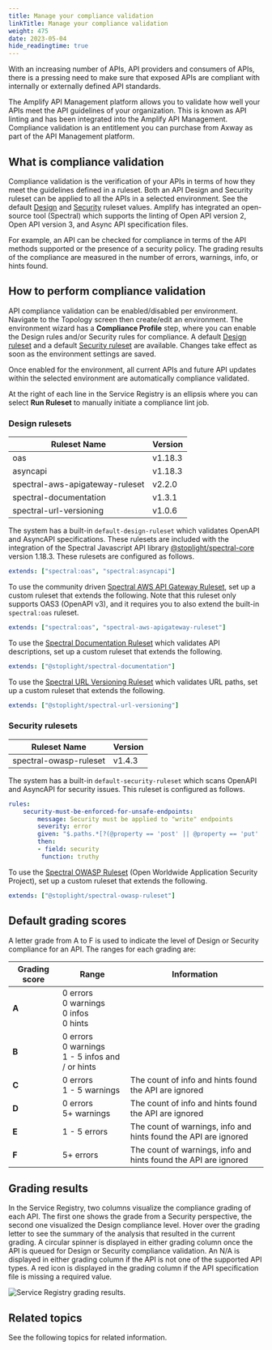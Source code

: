 ```yaml
---
title: Manage your compliance validation
linkTitle: Manage your compliance validation
weight: 475
date: 2023-05-04
hide_readingtime: true
---
```


With an increasing number of APIs, API providers and consumers of APIs, there is a pressing need to make sure that exposed APIs are compliant with internally or externally defined API standards.

The Amplify API Management platform allows you to validate how well your APIs meet the API guidelines of your organization. This is known as API linting and has been integrated into the Amplify API Management. Compliance validation is an entitlement you can purchase from Axway as part of the API Management platform.

## What is compliance validation

Compliance validation is the verification of your APIs in terms of how they meet the guidelines defined in a ruleset. Both an API Design and Security ruleset can be applied to all the APIs in a selected environment. See the default [Design](#design-rulesets) and [Security](#security-rulesets) ruleset values. Amplify has integrated an open-source tool (Spectral) which supports the linting of Open API version 2, Open API version 3, and Async API specification files.

For example, an API can be checked for compliance in terms of the API methods supported or the presence of a security policy. The grading results of the compliance are measured in the number of errors, warnings, info, or hints found.

## How to perform compliance validation

API compliance validation can be enabled/disabled per environment. Navigate to the Topology screen then create/edit an environment. The environment wizard has a **Compliance Profile** step, where you can enable the Design rules and/or Security rules for compliance. A default [Design ruleset](#design-rulesets) and a default [Security ruleset](#security-rulesets) are available. Changes take effect as soon as the environment settings are saved.

Once enabled for the environment, all current APIs and future API updates within the selected environment are automatically compliance validated.

At the right of each line in the Service Registry is an ellipsis where you can select **Run Ruleset** to manually initiate a compliance lint job.

### Design rulesets

| Ruleset Name | Version |
|--------------|---------|
| oas                             |  v1.18.3 |
| asyncapi                        |  v1.18.3 |
| spectral-aws-apigateway-ruleset |  v2.2.0  |
| spectral-documentation          |  v1.3.1  |
| spectral-url-versioning         |  v1.0.6  |

The system has a built-in `default-design-ruleset` which validates OpenAPI and AsyncAPI specifications. These rulesets are included with the integration of the Spectral Javascript API library [@stoplight/spectral-core](https://www.npmjs.com/package/@stoplight/spectral-core) version 1.18.3. These rulesets are configured as follows.

```yaml
extends: ["spectral:oas", "spectral:asyncapi"]
```

To use the community driven [Spectral AWS API Gateway Ruleset](https://github.com/andylockran/spectral-aws-apigateway-ruleset), set up a custom ruleset that extends the following. Note that this ruleset only supports OAS3 (OpenAPI v3), and it requires you to also extend the built-in `spectral:oas` ruleset.

```yaml
extends: ["spectral:oas", "spectral-aws-apigateway-ruleset"]
```

To use the [Spectral Documentation Ruleset](https://github.com/stoplightio/spectral-documentation) which validates API descriptions, set up a custom ruleset that extends the following.

```yaml
extends: ["@stoplight/spectral-documentation"]
```

To use the [Spectral URL Versioning Ruleset](https://github.com/stoplightio/spectral-url-versioning) which validates URL paths, set up a custom ruleset that extends the following.

```yaml
extends: ["@stoplight/spectral-url-versioning"]
```

### Security rulesets

| Ruleset Name | Version |
|--------------|---------|
| spectral-owasp-ruleset     |  v1.4.3   |

The system has a built-in `default-security-ruleset` which scans OpenAPI and AsyncAPI for security issues. This ruleset is configured as follows.

```yaml
rules:
    security-must-be-enforced-for-unsafe-endpoints:
        message: Security must be applied to "write" endpoints
        severity: error
        given: "$.paths.*[?(@property == 'post' || @property == 'put' || @property == 'patch' || @property == 'delete')]"
        then:
        - field: security 
         function: truthy
```

To use the [Spectral OWASP Ruleset](https://github.com/stoplightio/spectral-owasp-ruleset) (Open Worldwide Application Security Project), set up a custom ruleset that extends the following.

```yaml
extends: ["@stoplight/spectral-owasp-ruleset"]
```

## Default grading scores

A letter grade from A to F is used to indicate the level of Design or Security compliance for an API. The ranges for each grading are:

| Grading score  | Range  | Information  |
|----------------|--------|--------------|
| **A**          | 0 errors <br />0 warnings <br />0 infos <br />0 hints         |   |
| **B**          | 0 errors <br />0 warnings <br />1 - 5 infos and / or hints |   |
| **C**          | 0 errors <br />1 - 5 warnings | The count of info and hints found the API are ignored |
| **D**          | 0 errors <br />5+ warnings | The count of info and hints found the API are ignored |
| **E**          | 1 - 5 errors | The count of warnings, info and hints found the API are ignored |
| **F**          | 5+ errors | The count of warnings, info and hints found the API are ignored |

## Grading results

In the Service Registry, two columns visualize the compliance grading of each API. The first one shows the grade from a Security perspective, the second one visualized the Design compliance level. Hover over the grading letter to see the summary of the analysis that resulted in the current grading. A circular spinner is displayed in either grading column once the API is queued for Design or Security compliance validation. An N/A is displayed in either grading column if the API is not one of the supported API types. A red icon is displayed in the grading column if the API specification file is missing a required value.

![Service Registry grading results.](/Images/compliance/error_results.png "Service Registry grading results")

## Related topics

See the following topics for related information.